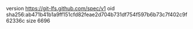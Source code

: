 version https://git-lfs.github.com/spec/v1
oid sha256:ab471b41b1a9ff151cfd82feae2d704b731df754f597b6b73c7f402c9f62336c
size 6696
